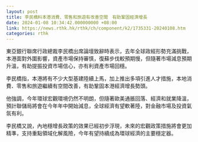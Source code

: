 ```yaml
---
layout: post
title: 李民橋料本港消費、零售和旅遊有改善空間　有助鞏固經濟增長
date: 2024-01-08 10:34:42.000000000 +08:00
link: https://news.rthk.hk/rthk/ch/component/k2/1735331-20240108.htm
categories: rthk
---
```


東亞銀行聯席行政總裁李民橋出席論壇致辭時表示，去年全球政經形勢充滿挑戰，本港面對外圍影響，資產市場保持審慎，復蘇步伐較預期慢，但隨著市場減息預期升溫，有助提振投資市場信心，亦有利資產市場回穩。

李民橋指，本港將有不少大型基建陸續上馬，加上推出多項引進人才措施，本地消費、零售和旅遊繼續有空間改善，有助鞏固本港經濟增長勢頭。

他強調，今年環球宏觀環境仍然不明朗，但隨著歐美通脹回落、經濟和就業降溫，預計聯儲局將會在今年年中開始減息，全球經濟有望軟著陸，對金融市場及投資氣氛有利。

李民橋又說，內地穩增長政策的效果已經初步浮現，未來的宏觀政策措施將會更加精準，支持重點領域化解風險，今年有望持續成為環球經濟的主要穩定器。
